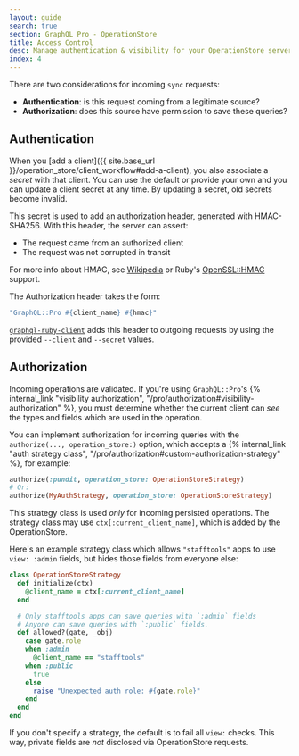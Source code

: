 ```yaml
---
layout: guide
search: true
section: GraphQL Pro - OperationStore
title: Access Control
desc: Manage authentication & visibility for your OperationStore server.
index: 4
---
```


There are two considerations for incoming `sync` requests:

- __Authentication__: is this request coming from a legitimate source?
- __Authorization__: does this source have permission to save these queries?

## Authentication

When you [add a client]({{ site.base_url }}/operation_store/client_workflow#add-a-client), you also associate a _secret_ with that client. You can use the default or provide your own and you can update a client secret at any time. By updating a secret, old secrets become invalid.

This secret is used to add an authorization header, generated with HMAC-SHA256. With this header, the server can assert:

- The request came from an authorized client
- The request was not corrupted in transit

For more info about HMAC, see [Wikipedia](https://en.wikipedia.org/wiki/Hash-based_message_authentication_code) or Ruby's [OpenSSL::HMAC](https://ruby-doc.org/stdlib-2.4.0/libdoc/openssl/rdoc/OpenSSL/HMAC.html) support.

The Authorization header takes the form:

```ruby
"GraphQL::Pro #{client_name} #{hmac}"
```

[`graphql-ruby-client`](http://github.com/rmosolgo/graphql-ruby-client) adds this header to outgoing requests by using the provided `--client` and `--secret` values.

## Authorization

Incoming operations are validated. If you're using `GraphQL::Pro`'s {% internal_link "visibility authorization", "/pro/authorization#visibility-authorization" %}, you must determine whether the current client can _see_ the types and fields which are used in the operation.

You can implement authorization for incoming queries with the `authorize(..., operation_store:)` option, which accepts a {% internal_link "auth strategy class", "/pro/authorization#custom-authorization-strategy" %}, for example:

```ruby
authorize(:pundit, operation_store: OperationStoreStrategy)
# Or:
authorize(MyAuthStrategy, operation_store: OperationStoreStrategy)
```

This strategy class is used _only_ for incoming persisted operations. The strategy class may use `ctx[:current_client_name]`, which is added by the OperationStore.

Here's an example strategy class which allows `"stafftools"` apps to use `view: :admin` fields, but hides those fields from everyone else:

```ruby
class OperationStoreStrategy
  def initialize(ctx)
    @client_name = ctx[:current_client_name]
  end

  # Only stafftools apps can save queries with `:admin` fields
  # Anyone can save queries with `:public` fields.
  def allowed?(gate, _obj)
    case gate.role
    when :admin
      @client_name == "stafftools"
    when :public
      true
    else
      raise "Unexpected auth role: #{gate.role}"
    end
  end
end
```

If you don't specify a strategy, the default is to fail all `view:` checks. This way, private fields are _not_ disclosed via OperationStore requests.
